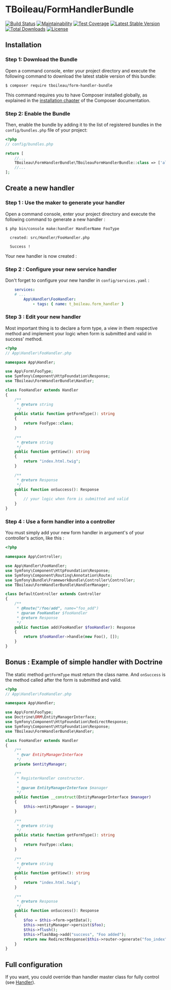 # TBoileau/FormHandlerBundle

[![Build Status](https://travis-ci.org/TBoileau/FormHandlerBundle.svg?branch=master)](https://travis-ci.org/TBoileau/FormHandlerBundle) 
[![Maintainability](https://api.codeclimate.com/v1/badges/ee1e8f121f70b75a7712/maintainability)](https://codeclimate.com/github/TBoileau/FormHandlerBundle/maintainability) 
[![Test Coverage](https://api.codeclimate.com/v1/badges/ee1e8f121f70b75a7712/test_coverage)](https://codeclimate.com/github/TBoileau/FormHandlerBundle/test_coverage) 
[![Latest Stable Version](https://poser.pugx.org/tboileau/form-handler-bundle/v/stable)](https://packagist.org/packages/tboileau/form-handler-bundle)
[![Total Downloads](https://poser.pugx.org/tboileau/form-handler-bundle/downloads)](https://packagist.org/packages/tboileau/form-handler-bundle)
[![License](https://poser.pugx.org/tboileau/form-handler-bundle/license)](https://packagist.org/packages/tboileau/form-handler-bundle)

## Installation

### Step 1: Download the Bundle

Open a command console, enter your project directory and execute the
following command to download the latest stable version of this bundle:

```console
$ composer require tboileau/form-handler-bundle
```

This command requires you to have Composer installed globally, as explained
in the [installation chapter](https://getcomposer.org/doc/00-intro.md)
of the Composer documentation.

### Step 2: Enable the Bundle

Then, enable the bundle by adding it to the list of registered bundles
in the `config/bundles.php` file of your project:

```php
<?php
// config/bundles.php

return [
    //...
    TBoileau\FormHandlerBundle\TBoileauFormHandlerBundle::class => ['all' => true],
    //...
];

```

## Create a new handler

### Step 1 : Use the maker to generate your handler

Open a command console, enter your project directory and execute the following command to generate a new handler :

```console
$ php bin/console make:handler HandlerName FooType
  
  created: src/Handler/FooHandler.php

  Success !
```

Your new handler is now created :

### Step 2 : Configure your new service handler

Don't forget to configure your new handler in `config/services.yaml` :

```yaml
    services:
    # ...        
        App\Handler\FooHandler:
            - tags: { name: t_boileau.form_handler }
```

### Step 3 : Edit your new handler

Most important thing is to declare a form type, a view in them respective method and implement your logic when form is submitted and valid in success' method.

```php
<?php
// App\Handler\FooHandler.php

namespace App\Handler;

use App\Form\FooType;
use Symfony\Component\HttpFoundation\Response;
use TBoileau\FormHandlerBundle\Handler;

class FooHandler extends Handler
{
    /**
     * @return string
     */
    public static function getFormType(): string
    {
        return FooType::class;
    }
    
    /**
     * @return string
     */
    public function getView(): string
    {
        return "index.html.twig";
    }

    /**
     * @return Response
     */
    public function onSuccess(): Response
    {
        // your logic when form is submitted and valid
    }
}
```

### Step 4 : Use a form handler into a controller

You must simply add your new form handler in argument's of your controller's action, like this :

```php
<?php

namespace App\Controller;

use App\Handler\FooHandler;
use Symfony\Component\HttpFoundation\Response;
use Symfony\Component\Routing\Annotation\Route;
use Symfony\Bundle\FrameworkBundle\Controller\Controller;
use TBoileau\FormHandlerBundle\HandlerManager;

class DefaultController extends Controller
{
    /**
     * @Route("/foo/add", name="foo_add")
     * @param FooHandler $fooHandler 
     * @return Response
     */
    public function add(FooHandler $fooHandler): Response
    {
        return $fooHandler->handle(new Foo(), []);
    }
}
```

## Bonus : Example of simple handler with Doctrine

The static method `getFormType` must return the class name. And `onSuccess` is the method called after the form is submitted and valid.

```php
<?php
// App\Handler\FooHandler.php

namespace App\Handler;

use App\Form\FooType;
use Doctrine\ORM\EntityManagerInterface;
use Symfony\Component\HttpFoundation\RedirectResponse;
use Symfony\Component\HttpFoundation\Response;
use TBoileau\FormHandlerBundle\Handler;

class FooHandler extends Handler
{
    /**
     * @var EntityManagerInterface
     */
    private $entityManager;

    /**
     * RegisterHandler constructor.
     *
     * @param EntityManagerInterface $manager
     */
    public function __construct(EntityManagerInterface $manager)
    {
        $this->entityManager = $manager;
    }
    
    /**
     * @return string
     */
    public static function getFormType(): string
    {
        return FooType::class;
    }
    
    /**
     * @return string
     */
    public function getView(): string
    {
        return "index.html.twig";
    }

    /**
     * @return Response
     */
    public function onSuccess(): Response
    {
        $foo = $this->form->getData();
        $this->entityManager->persist($foo);
        $this->flush();
        $this->flashBag->add("success", "Foo added");
        return new RedirectResponse($this->router->generate("foo_index"));
    }
}
```

## Full configuration

If you want, you could override than handler master class for fully control (see [Handler](src/Handler.php)).

